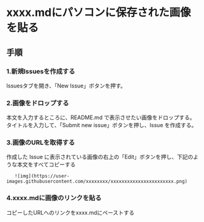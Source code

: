 # xxxx.mdにパソコンに保存された画像を貼る

## 手順
  ### 1.新規Issuesを作成する  
   Issuesタブを開き、「New Issue」ボタンを押す。
  
  ### 2.画像をドロップする  
   本文を入力するところに、README.md で表示させたい画像をドロップする。    
   タイトルを入力して、「Submit new issue」ボタンを押し、Issue を作成する。    
      
  ### 3.画像のURLを取得する  
   作成した Issue に表示されている画像の右上の「Edit」ボタンを押し、下記のような本文をすべてコピーする
      
       ![img](https://user-images.githubusercontent.com/xxxxxxxx/xxxxxxxxxxxxxxxxxxxxxxx.png)

      
  ### 4.xxxx.mdに画像のリンクを貼る  
   コピーしたURLへのリンクをxxxx.mdにペーストする
     
